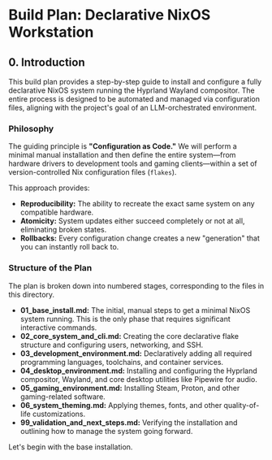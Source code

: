 # Build Plan: Declarative NixOS Workstation

## 0. Introduction

This build plan provides a step-by-step guide to install and configure a fully declarative NixOS system running the Hyprland Wayland compositor. The entire process is designed to be automated and managed via configuration files, aligning with the project's goal of an LLM-orchestrated environment.

### Philosophy

The guiding principle is **"Configuration as Code."** We will perform a minimal manual installation and then define the entire system—from hardware drivers to development tools and gaming clients—within a set of version-controlled Nix configuration files (`flakes`).

This approach provides:
- **Reproducibility:** The ability to recreate the exact same system on any compatible hardware.
- **Atomicity:** System updates either succeed completely or not at all, eliminating broken states.
- **Rollbacks:** Every configuration change creates a new "generation" that you can instantly roll back to.

### Structure of the Plan

The plan is broken down into numbered stages, corresponding to the files in this directory.

- **01_base_install.md:** The initial, manual steps to get a minimal NixOS system running. This is the only phase that requires significant interactive commands.
- **02_core_system_and_cli.md:** Creating the core declarative flake structure and configuring users, networking, and SSH.
- **03_development_environment.md:** Declaratively adding all required programming languages, toolchains, and container services.
- **04_desktop_environment.md:** Installing and configuring the Hyprland compositor, Wayland, and core desktop utilities like Pipewire for audio.
- **05_gaming_environment.md:** Installing Steam, Proton, and other gaming-related software.
- **06_system_theming.md:** Applying themes, fonts, and other quality-of-life customizations.
- **99_validation_and_next_steps.md:** Verifying the installation and outlining how to manage the system going forward.

Let's begin with the base installation.
